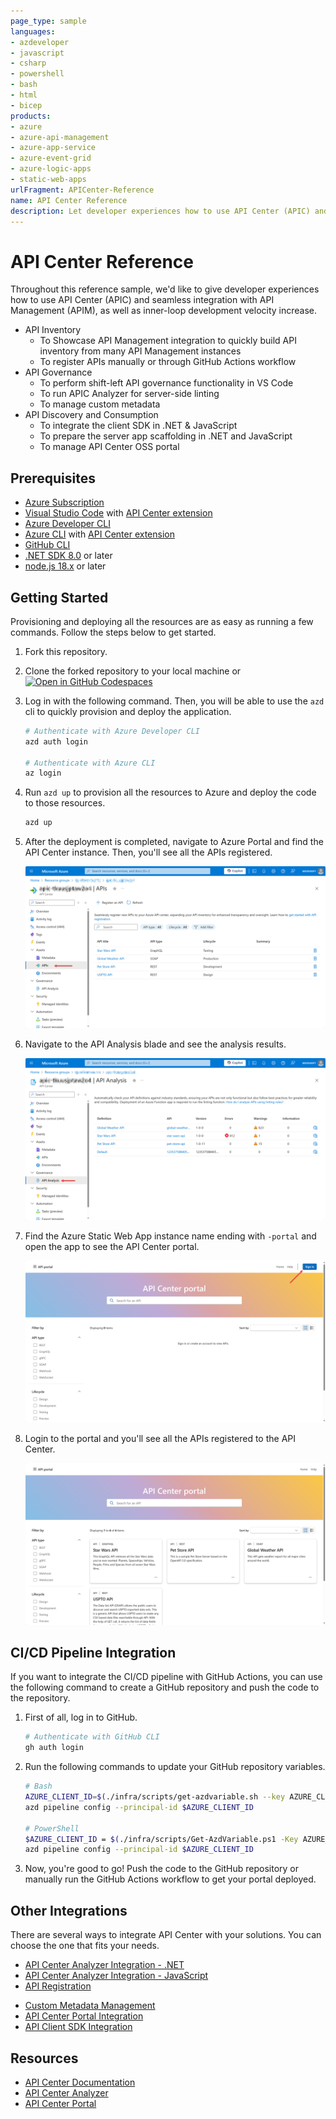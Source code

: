 ```yaml
---
page_type: sample
languages:
- azdeveloper
- javascript
- csharp
- powershell
- bash
- html
- bicep
products:
- azure
- azure-api-management
- azure-app-service
- azure-event-grid
- azure-logic-apps
- static-web-apps
urlFragment: APICenter-Reference
name: API Center Reference
description: Let developer experiences how to use API Center (APIC) and seamless integration with API Management (APIM), as well as inner-loop development velocity increase.
---
```

<!-- YAML front-matter schema: https://review.learn.microsoft.com/en-us/help/contribute/samples/process/onboarding?branch=main#supported-metadata-fields-for-readmemd -->

# API Center Reference

Throughout this reference sample, we'd like to give developer experiences how to use API Center (APIC) and seamless integration with API Management (APIM), as well as inner-loop development velocity increase.

- API Inventory
  - To Showcase API Management integration to quickly build API inventory from many API Management instances
  - To register APIs manually or through GitHub Actions workflow
- API Governance
  - To perform shift-left API governance functionality in VS Code
  - To run APIC Analyzer for server-side linting
  - To manage custom metadata
  <!-- - To handle events through Azure Event Grid and Logic Apps -->
- API Discovery and Consumption
  - To integrate the client SDK in .NET & JavaScript
  - To prepare the server app scaffolding in .NET and JavaScript
  - To manage API Center OSS portal

## Prerequisites

- [Azure Subscription](https://azure.microsoft.com/free/?WT.mc_id=dotnet-134184-juyoo)
- [Visual Studio Code](https://code.visualstudio.com/) with [API Center extension](https://marketplace.visualstudio.com/items?itemName=apidev.azure-api-center)
- [Azure Developer CLI](https://learn.microsoft.com/azure/developer/azure-developer-cli/install-azd?WT.mc_id=dotnet-134184-juyoo)
- [Azure CLI](https://learn.microsoft.com/cli/azure/install-azure-cli?WT.mc_id=dotnet-134184-juyoo) with [API Center extension](https://learn.microsoft.com/cli/azure/azure-cli-extensions-list?WT.mc_id=dotnet-134184-juyoo)
- [GitHub CLI](https://cli.github.com)
- [.NET SDK 8.0](https://dotnet.microsoft.com/download/dotnet/8.0?WT.mc_id=dotnet-134184-juyoo) or later
- [node.js 18.x](https://nodejs.org/en/download/) or later

## Getting Started

Provisioning and deploying all the resources are as easy as running a few commands. Follow the steps below to get started.

1. Fork this repository.
1. Clone the forked repository to your local machine or [![Open in GitHub Codespaces](https://github.com/codespaces/badge.svg)](https://codespaces.new/Azure-Samples/APICenter-Reference)
1. Log in with the following command. Then, you will be able to use the `azd` cli to quickly provision and deploy the application.

    ```bash
    # Authenticate with Azure Developer CLI
    azd auth login
    
    # Authenticate with Azure CLI
    az login
    ```

1. Run `azd up` to provision all the resources to Azure and deploy the code to those resources.

    ```bash
    azd up
    ```

1. After the deployment is completed, navigate to Azure Portal and find the API Center instance. Then, you'll see all the APIs registered.

   ![APIs registered on API Center](./images/getting-started-01.png)

1. Navigate to the API Analysis blade and see the analysis results.

   ![API Analysis](./images/getting-started-02.png)

1. Find the Azure Static Web App instance name ending with `-portal` and open the app to see the API Center portal.

   ![API Center Portal](./images/getting-started-03.png)

1. Login to the portal and you'll see all the APIs registered to the API Center.

   ![API Center Portal](./images/getting-started-04.png)

## CI/CD Pipeline Integration

If you want to integrate the CI/CD pipeline with GitHub Actions, you can use the following command to create a GitHub repository and push the code to the repository.

1. First of all, log in to GitHub.

    ```bash
    # Authenticate with GitHub CLI
    gh auth login
    ```

1. Run the following commands to update your GitHub repository variables.

    ```bash
    # Bash
    AZURE_CLIENT_ID=$(./infra/scripts/get-azdvariable.sh --key AZURE_CLIENT_ID)
    azd pipeline config --principal-id $AZURE_CLIENT_ID
    
    # PowerShell
    $AZURE_CLIENT_ID = $(./infra/scripts/Get-AzdVariable.ps1 -Key AZURE_CLIENT_ID)
    azd pipeline config --principal-id $AZURE_CLIENT_ID
    ```

1. Now, you're good to go! Push the code to the GitHub repository or manually run the GitHub Actions workflow to get your portal deployed.

## Other Integrations

There are several ways to integrate API Center with your solutions. You can choose the one that fits your needs.

- [API Center Analyzer Integration - .NET](./docs/api-center-analyzer-integration-dotnet.md)
- [API Center Analyzer Integration - JavaScript](./docs/api-center-analyzer-integration-nodejs.md)
- [API Registration](./docs/api-registration.md)
<!-- - [API Center Event Handler](./docs/api-center-event-handler.md) -->
- [Custom Metadata Management](./docs/custom-metadata-management.md)
- [API Center Portal Integration](./docs/api-center-portal-integration.md)
- [API Client SDK Integration](./docs/api-client-sdk-integration.md)

## Resources

- [API Center Documentation](https://aka.ms/apicenter)
- [API Center Analyzer](https://aka.ms/apicenter-analyzer)
- [API Center Portal](https://aka.ms/apicenter-portal)
